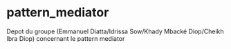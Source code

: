 # pattern_mediator
Depot du groupe (Emmanuel Diatta/Idrissa Sow/Khady Mbacké Diop/Cheikh Ibra Diop) concernant le pattern mediator
